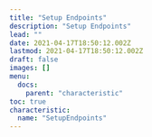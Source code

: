 ```yaml
---
title: "Setup Endpoints"
description: "Setup Endpoints"
lead: ""
date: 2021-04-17T18:50:12.002Z
lastmod: 2021-04-17T18:50:12.002Z
draft: false
images: []
menu:
  docs:
    parent: "characteristic"
toc: true
characteristic:
  name: "SetupEndpoints"
---
```

